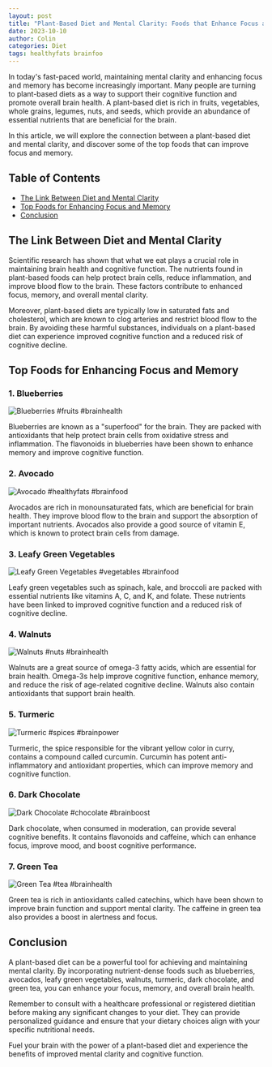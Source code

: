 ```yaml
---
layout: post
title: "Plant-Based Diet and Mental Clarity: Foods that Enhance Focus and Memory"
date: 2023-10-10
author: Colin
categories: Diet
tags: healthyfats brainfoo
---
```


In today's fast-paced world, maintaining mental clarity and enhancing focus and memory has become increasingly important. Many people are turning to plant-based diets as a way to support their cognitive function and promote overall brain health. A plant-based diet is rich in fruits, vegetables, whole grains, legumes, nuts, and seeds, which provide an abundance of essential nutrients that are beneficial for the brain.

In this article, we will explore the connection between a plant-based diet and mental clarity, and discover some of the top foods that can improve focus and memory.

## Table of Contents
- [The Link Between Diet and Mental Clarity](#the-link-between-diet-and-mental-clarity)
- [Top Foods for Enhancing Focus and Memory](#top-foods-for-enhancing-focus-and-memory)
- [Conclusion](#conclusion)

## The Link Between Diet and Mental Clarity

Scientific research has shown that what we eat plays a crucial role in maintaining brain health and cognitive function. The nutrients found in plant-based foods can help protect brain cells, reduce inflammation, and improve blood flow to the brain. These factors contribute to enhanced focus, memory, and overall mental clarity.

Moreover, plant-based diets are typically low in saturated fats and cholesterol, which are known to clog arteries and restrict blood flow to the brain. By avoiding these harmful substances, individuals on a plant-based diet can experience improved cognitive function and a reduced risk of cognitive decline.

## Top Foods for Enhancing Focus and Memory

### 1. Blueberries
![Blueberries](https://source.unsplash.com/1600x900/?blueberries) #fruits #brainhealth

Blueberries are known as a "superfood" for the brain. They are packed with antioxidants that help protect brain cells from oxidative stress and inflammation. The flavonoids in blueberries have been shown to enhance memory and improve cognitive function.

### 2. Avocado
![Avocado](https://source.unsplash.com/1600x900/?avocado) #healthyfats #brainfood

Avocados are rich in monounsaturated fats, which are beneficial for brain health. They improve blood flow to the brain and support the absorption of important nutrients. Avocados also provide a good source of vitamin E, which is known to protect brain cells from damage.

### 3. Leafy Green Vegetables
![Leafy Green Vegetables](https://source.unsplash.com/1600x900/?leafygreens) #vegetables #brainfood

Leafy green vegetables such as spinach, kale, and broccoli are packed with essential nutrients like vitamins A, C, and K, and folate. These nutrients have been linked to improved cognitive function and a reduced risk of cognitive decline.

### 4. Walnuts
![Walnuts](https://source.unsplash.com/1600x900/?walnuts) #nuts #brainhealth

Walnuts are a great source of omega-3 fatty acids, which are essential for brain health. Omega-3s help improve cognitive function, enhance memory, and reduce the risk of age-related cognitive decline. Walnuts also contain antioxidants that support brain health.

### 5. Turmeric
![Turmeric](https://source.unsplash.com/1600x900/?turmeric) #spices #brainpower

Turmeric, the spice responsible for the vibrant yellow color in curry, contains a compound called curcumin. Curcumin has potent anti-inflammatory and antioxidant properties, which can improve memory and cognitive function.

### 6. Dark Chocolate
![Dark Chocolate](https://source.unsplash.com/1600x900/?darkchocolate) #chocolate #brainboost

Dark chocolate, when consumed in moderation, can provide several cognitive benefits. It contains flavonoids and caffeine, which can enhance focus, improve mood, and boost cognitive performance.

### 7. Green Tea
![Green Tea](https://source.unsplash.com/1600x900/?greentea) #tea #brainhealth

Green tea is rich in antioxidants called catechins, which have been shown to improve brain function and support mental clarity. The caffeine in green tea also provides a boost in alertness and focus.

## Conclusion

A plant-based diet can be a powerful tool for achieving and maintaining mental clarity. By incorporating nutrient-dense foods such as blueberries, avocados, leafy green vegetables, walnuts, turmeric, dark chocolate, and green tea, you can enhance your focus, memory, and overall brain health.

Remember to consult with a healthcare professional or registered dietitian before making any significant changes to your diet. They can provide personalized guidance and ensure that your dietary choices align with your specific nutritional needs.

Fuel your brain with the power of a plant-based diet and experience the benefits of improved mental clarity and cognitive function.
